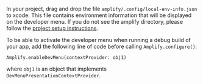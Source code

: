 In your project, drag and drop the file `amplify/.config/local-env-info.json` to xcode. This file 
contains environment information that will be displayed on the developer menu. If you do not see 
the amplify directory, please follow the [project setup instructions](https://docs.amplify.aws/lib/project-setup/prereq/q/platform/ios).

To be able to activate the developer menu when running a debug build of your app, add the following 
line of code before calling `Amplify.configure()`:

```
Amplify.enableDevMenu(contextProvider: obj1)
```

where `obj1` is an object that implements `DevMenuPresentationContextProvider`.